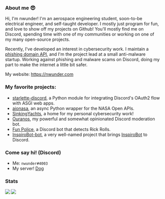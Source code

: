 
### About me :sunglasses:

Hi, I'm nwunder! I'm an aerospace engineering student, soon-to-be electrical engineer, and self-taught developer.
I mostly just program for fun, and love to show off my projects on Github!
You'll mostly find me on Discord, spending time with one of my communities or working on one of my many open-source projects.

Recently, I've developed an interest in cybersecurity work. I maintain a [phishing domain API](https://phish.sinking.yachts), and I'm the project lead at a small anti-malware startup.
Working against phishing and malware scams on Discord, doing my part to make the internet a little bit safer.

My website: https://nwunder.com

### My favorite projects:
- [starlette-discord](https://github.com/nwunderly/starlette-discord), a Python module for integrating Discord's OAuth2 flow with ASGI web apps.
- [aionasa](https://github.com/nwunderly/aionasa), an async Python wrapper for the NASA Open APIs.
- [SinkingYachts](https://github.com/SinkingYachts), a home for my personal cybersecurity work!
- [Ouranos](https://github.com/nwunderly/ouranos), my powerful and somewhat opinionated Discord moderation bot.
- [Fun Police](https://github.com/nwunderly/fun-police), a Discord bot that detects Rick Rolls.
- [InspiroBot-bot](https://github.com/nwunderly/inspirobot-bot), a very well-named project that brings [InspiroBot](https://inspirobot.me) to Discord.

### Come say hi! (Discord)
- Me: `nwunder#4003`
- My server! [Dog](https://discord.gg/EtvTR9j6Na)

<!--
### Help me out
If you like what I do, you're welcome to buy me a coffee! All donations will go towards hosting costs for my projects and/or coffee to feed my caffeine addiction. <3 <br>
https://ko-fi.com/nwunder
-->

### Stats
<img align="left" src="https://github-readme-stats.vercel.app/api?username=nwunderly&count_private=true&line_height=21&show_icons=true&hide_border=true"/>
<img align="left" src="https://github-readme-stats.vercel.app/api/top-langs/?username=nwunderly&layout=compact&card_width=250&hide_border=true&langs_count=8"/>
